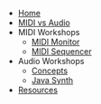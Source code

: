 - [Home](/README.md)
- [MIDI vs Audio](midi-vs-audio.md)
- MIDI Workshops
    - [MIDI Monitor](midi-monitor.md)
    - [MIDI Sequencer](midi-sequencer.md)
- Audio Workshops
    - [Concepts](audio-dsp.md)
    - [Java Synth](audio-sine.md)
- [Resources](resource.md)
